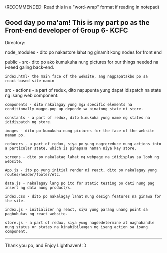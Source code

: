 (RECOMMENDED: Read this in a "word-wrap" format if reading in notepad)

Good day po ma'am!
This is my part po as the Front-end developer of Group 6- KCFC
------------------------------------------------------------------------------------------------------
Directory:

node_modules - dito po nakastore lahat ng ginamit kong nodes for front end

public -
	src- dito po ako kumukuha nung pictures for our things needed na i-seed galing back-end.

	index.html- the main face of the website, ang nagpapatakbo po sa react-based site namin

src - 
  actions - a part of redux, dito napupunta yung dapat idispatch na state ng isang web component.

	components - dito nakalagay yung mga specific elements na conditionally magpo-pop up depende sa binatong state ni store.

	constants - a part of redux, dito kinukuha yung name ng states na ididispatch ng store.

	images - dito po kumukuha nung pictures for the face of the website naman po.

	reducers - a part of redux, siya po yung nagrereduce nung actions into a particular state, which is pinapasa naman niya kay store.

	screens - dito po nakalatag lahat ng webpage na ididisplay sa loob ng website.

	App.js - ito po yung initial render ni react, dito po nakalagay yung routes/header/footer/etc.

	data.js - nakalagay lang po ito for static testing po dati nung pag insert ng data nung product/s.

	index.css - dito po nakalagay lahat nung design features na ginawa for the site.

	index.js - initializer ng react, siya yung parang unang point sa pagbubukas ng react website.

	store.js - a part of redux, siya yung nagdedetermine at naghahandle nung status or states na kinabibilangan ng isang action sa isang component.

------------------------------------------------------------------------------------------------------

Thank you po, and Enjoy Lighthaven! :D
